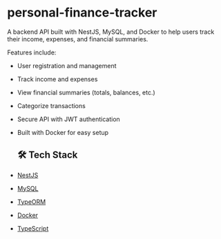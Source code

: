 # personal-finance-tracker
A backend API built with NestJS, MySQL, and Docker to help users track their income, expenses, and financial summaries.

Features include:
- User registration and management
- Track income and expenses
- View financial summaries (totals, balances, etc.)
- Categorize transactions
- Secure API with JWT authentication
- Built with Docker for easy setup


  ## 🛠️ Tech Stack

- [NestJS](https://nestjs.com/)
- [MySQL](https://www.mysql.com/)
- [TypeORM](https://typeorm.io/)
- [Docker](https://www.docker.com/)
- [TypeScript](https://www.typescriptlang.org/)

